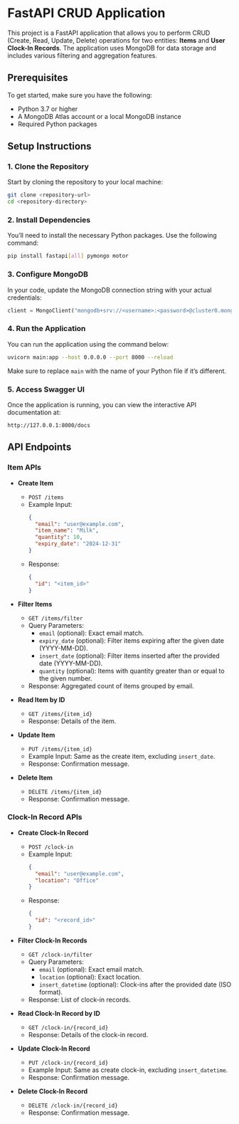 
# FastAPI CRUD Application

This project is a FastAPI application that allows you to perform CRUD (Create, Read, Update, Delete) operations for two entities: **Items** and **User Clock-In Records**. The application uses MongoDB for data storage and includes various filtering and aggregation features.

## Prerequisites

To get started, make sure you have the following:

- Python 3.7 or higher
- A MongoDB Atlas account or a local MongoDB instance
- Required Python packages

## Setup Instructions

### 1. Clone the Repository

Start by cloning the repository to your local machine:

```bash
git clone <repository-url>
cd <repository-directory>
```

### 2. Install Dependencies

You’ll need to install the necessary Python packages. Use the following command:

```bash
pip install fastapi[all] pymongo motor
```

### 3. Configure MongoDB

In your code, update the MongoDB connection string with your actual credentials:

```python
client = MongoClient("mongodb+srv://<username>:<password>@cluster0.mongodb.net/?retryWrites=true&w=majority&appName=Cluster0")
```

### 4. Run the Application

You can run the application using the command below:

```bash
uvicorn main:app --host 0.0.0.0 --port 8000 --reload
```

Make sure to replace `main` with the name of your Python file if it’s different.

### 5. Access Swagger UI

Once the application is running, you can view the interactive API documentation at:

```
http://127.0.0.1:8000/docs
```

## API Endpoints

### Item APIs

- **Create Item**
  - `POST /items`
  - Example Input:
    ```json
    {
      "email": "user@example.com",
      "item_name": "Milk",
      "quantity": 10,
      "expiry_date": "2024-12-31"
    }
    ```
  - Response:
    ```json
    {
      "id": "<item_id>"
    }
    ```

- **Filter Items**
  - `GET /items/filter`
  - Query Parameters:
    - `email` (optional): Exact email match.
    - `expiry_date` (optional): Filter items expiring after the given date (YYYY-MM-DD).
    - `insert_date` (optional): Filter items inserted after the provided date (YYYY-MM-DD).
    - `quantity` (optional): Items with quantity greater than or equal to the given number.
  - Response: Aggregated count of items grouped by email.

- **Read Item by ID**
  - `GET /items/{item_id}`
  - Response: Details of the item.

- **Update Item**
  - `PUT /items/{item_id}`
  - Example Input: Same as the create item, excluding `insert_date`.
  - Response: Confirmation message.

- **Delete Item**
  - `DELETE /items/{item_id}`
  - Response: Confirmation message.

### Clock-In Record APIs

- **Create Clock-In Record**
  - `POST /clock-in`
  - Example Input:
    ```json
    {
      "email": "user@example.com",
      "location": "Office"
    }
    ```
  - Response:
    ```json
    {
      "id": "<record_id>"
    }
    ```

- **Filter Clock-In Records**
  - `GET /clock-in/filter`
  - Query Parameters:
    - `email` (optional): Exact email match.
    - `location` (optional): Exact location.
    - `insert_datetime` (optional): Clock-ins after the provided date (ISO format).
  - Response: List of clock-in records.

- **Read Clock-In Record by ID**
  - `GET /clock-in/{record_id}`
  - Response: Details of the clock-in record.

- **Update Clock-In Record**
  - `PUT /clock-in/{record_id}`
  - Example Input: Same as create clock-in, excluding `insert_datetime`.
  - Response: Confirmation message.

- **Delete Clock-In Record**
  - `DELETE /clock-in/{record_id}`
  - Response: Confirmation message.
